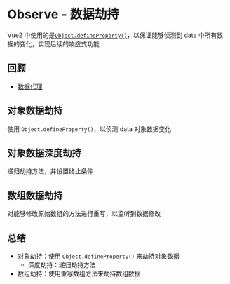 # Observe - 数据劫持

Vue2 中使用的是[`Object.defineProperty()`](https://developer.mozilla.org/zh-CN/docs/Web/JavaScript/Reference/Global_Objects/Object/defineProperty)，以保证能够侦测到 data 中所有数据的变化，实现后续的响应式功能

## 回顾

- [数据代理](./../01.proxy/README.md)

## 对象数据劫持

使用 `Object.defineProperty()`，以侦测 data 对象数据变化

## 对象数据深度劫持

递归劫持方法，并设置终止条件

## 数组数据劫持

对能够修改原始数组的方法进行重写，以监听到数据修改

## 总结

- 对象劫持：使用 `Object.defineProperty()` 来劫持对象数据
  - 深度劫持：递归劫持方法
- 数组劫持：使用重写数组方法来劫持数组数据
